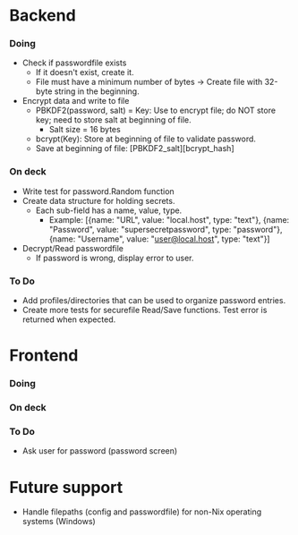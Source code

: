 # Backend

### Doing
- Check if passwordfile exists
    - If it doesn't exist, create it.
    - File must have a minimum number of bytes -> Create file with 32-byte string in the beginning.
- Encrypt data and write to file
    - PBKDF2(password, salt) = Key: Use to encrypt file; do NOT store key; need to store salt at beginning of file.
        - Salt size = 16 bytes
    - bcrypt(Key): Store at beginning of file to validate password.
    - Save at beginning of file: [PBKDF2_salt][bcrypt_hash]

### On deck
- Write test for password.Random function
- Create data structure for holding secrets.
    - Each sub-field has a name, value, type.
        - Example: [{name: "URL", value: "local.host", type: "text"}, {name: "Password", value: "supersecretpassword", type: "password"}, {name: "Username", value: "user@local.host", type: "text"}]
- Decrypt/Read passwordfile
    - If password is wrong, display error to user.

### To Do
- Add profiles/directories that can be used to organize password entries.
- Create more tests for securefile Read/Save functions. Test error is returned when expected.

# Frontend

### Doing

### On deck

### To Do
- Ask user for password (password screen)

# Future support
- Handle filepaths (config and passwordfile) for non-Nix operating systems (Windows)